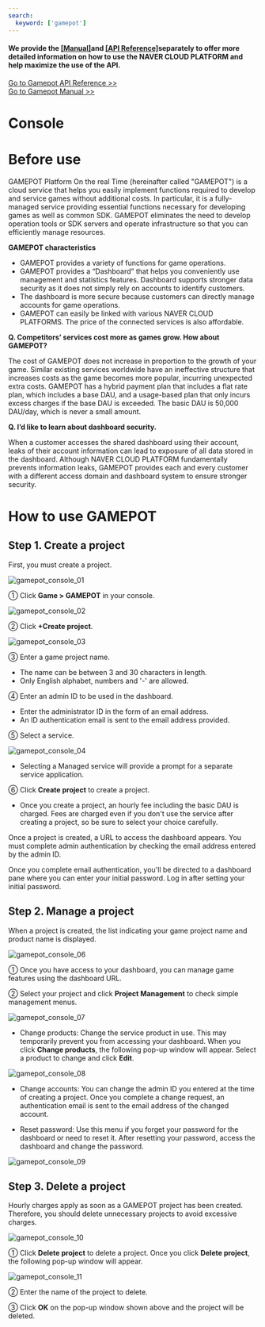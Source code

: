```yaml
---
search:
  keyword: ['gamepot']
---
```


#### **We provide the <a href="https://guide.ncloud-docs.com/docs/en/home" target="_blank">[Manual]</a>and <a href="https://api.ncloud-docs.com/docs/en/home" target="_blank">[API Reference]</a>separately to offer more detailed information on how to use the NAVER CLOUD PLATFORM and help maximize the use of the API.**

<a href="https://api.ncloud-docs.com/docs/en/game-gamepot" target="_blank">Go to Gamepot API Reference >></a><br />
<a href="https://guide.ncloud-docs.com/docs/en/game-gamepotconsole" target="_blank">Go to Gamepot Manual >></a>

# Console

# Before use

GAMEPOT Platform On the real Time (hereinafter called "GAMEPOT") is a cloud service that helps you easily implement functions required to develop and service games without additional costs. In particular, it is a fully-managed service providing essential functions necessary for developing games as well as common SDK. GAMEPOT eliminates the need to develop operation tools or SDK servers and operate infrastructure so that you can efficiently manage resources.

**GAMEPOT characteristics**

- GAMEPOT provides a variety of functions for game operations.
- GAMEPOT provides a “Dashboard” that helps you conveniently use management and statistics features. Dashboard supports stronger data security as it does not simply rely on accounts to identify customers.
- The dashboard is more secure because customers can directly manage accounts for game operations.
- GAMEPOT can easily be linked with various NAVER CLOUD PLATFORMS. The price of the connected services is also affordable.

**Q. Competitors’ services cost more as games grow. How about GAMEPOT?**

The cost of GAMEPOT does not increase in proportion to the growth of your game. Similar existing services worldwide have an ineffective structure that increases costs as the game becomes more popular, incurring unexpected extra costs. GAMEPOT has a hybrid payment plan that includes a flat rate plan, which includes a base DAU, and a usage-based plan that only incurs excess charges if the base DAU is exceeded. The basic DAU is 50,000 DAU/day, which is never a small amount.

**Q. I’d like to learn about dashboard security.**

When a customer accesses the shared dashboard using their account, leaks of their account information can lead to exposure of all data stored in the dashboard. Although NAVER CLOUD PLATFORM fundamentally prevents information leaks, GAMEPOT provides each and every customer with a different access domain and dashboard system to ensure stronger security.

# How to use GAMEPOT

## Step 1. Create a project

First, you must create a project.

![gamepot_console_01](./images/gamepot_console_01.png)

① Click **Game &gt; GAMEPOT** in your console.

![gamepot_console_02](./images/gamepot_console_02.png)

② Click **+Create project**.

![gamepot_console_03](./images/gamepot_console_03.png)

③ Enter a game project name.

- The name can be between 3 and 30 characters in length.
- Only English alphabet, numbers and '-' are allowed.

④ Enter an admin ID to be used in the dashboard.

- Enter the administrator ID in the form of an email address.
- An ID authentication email is sent to the email address provided.

⑤ Select a service.

![gamepot_console_04](./images/gamepot_console_04.png)

- Selecting a Managed service will provide a prompt for a separate service application.

⑥ Click **Create project** to create a project.

- Once you create a project, an hourly fee including the basic DAU is charged. Fees are charged even if you don't use the service after creating a project, so be sure to select your choice carefully.

Once a project is created, a URL to access the dashboard appears. You must complete admin authentication by checking the email address entered by the admin ID.

Once you complete email authentication, you'll be directed to a dashboard pane where you can enter your initial password. Log in after setting your initial password.

## Step 2. Manage a project

When a project is created, the list indicating your game project name and product name is displayed.

![gamepot_console_06](./images/gamepot_console_06.png)

① Once you have access to your dashboard, you can manage game features using the dashboard URL.

② Select your project and click **Project Management** to check simple management menus.

![gamepot_console_07](./images/gamepot_console_07.png)

- Change products: Change the service product in use. This may temporarily prevent you from accessing your dashboard. When you click **Change products**, the following pop-up window will appear. Select a product to change and click **Edit**.

![gamepot_console_08](./images/gamepot_console_08.png)

- Change accounts: You can change the admin ID you entered at the time of creating a project. Once you complete a change request, an authentication email is sent to the email address of the changed account.

- Reset password: Use this menu if you forget your password for the dashboard or need to reset it. After resetting your password, access the dashboard and change the password.

![gamepot_console_09](./images/gamepot_console_09.png)

## Step 3. Delete a project

Hourly charges apply as soon as a GAMEPOT project has been created. Therefore, you should delete unnecessary projects to avoid excessive charges.

![gamepot_console_10](./images/gamepot_console_10.png)

① Click **Delete project** to delete a project. Once you click **Delete project**, the following pop-up window will appear.

![gamepot_console_11](./images/gamepot_console_11.png)

② Enter the name of the project to delete.

③ Click **OK** on the pop-up window shown above and the project will be deleted.
